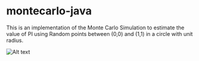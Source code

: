 # montecarlo-java

This is an implementation of the Monte Carlo Simulation to estimate the value of PI using Random points between (0,0) and (1,1) in a circle with unit radius.

![Alt text](https://github.com/BigSmoke11/montecarlo-java/output3.png?raw=true "Title")
